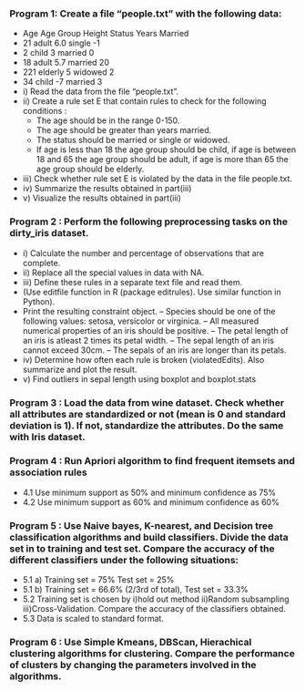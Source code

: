
### Program 1: Create a file “people.txt” with the following data:
- Age	Age Group	Height	Status	Years Married
- 21	adult	6.0	single	-1
- 2	child	3	married	0
- 18	adult	5.7	married	20
- 221	elderly	5	widowed	2
- 34	child	-7	married	3
- i) Read the data from the file “people.txt”.
- ii) Create a rule set E that contain rules to check for the following conditions :
  - The age should be in the range 0-150.
  - The age should be greater than years married.
  - The status should be married or single or widowed.
  - If age is less than 18 the age group should be child, if age is between 18 and 65 the age group should be adult, if age is more than 65 the age group should be elderly.
- iii) Check whether rule set E is violated by the data in the file people.txt.
- iv) Summarize the results obtained in part(iii)
- v) Visualize the results obtained in part(iii)

### Program 2 : Perform the following preprocessing tasks on the dirty_iris dataset.
- i) Calculate the number and percentage of observations that are complete.
- ii) Replace all the special values in data with NA.
- iii) Define these rules in a separate text file and read them.
- (Use editfile function in R (package editrules). Use similar function in Python).
- Print the resulting constraint object.
– Species should be one of the following values: setosa, versicolor or virginica.
  – All measured numerical properties of an iris should be positive.
  – The petal length of an iris is atleast 2 times its petal width.
  – The sepal length of an iris cannot exceed 30cm.
  – The sepals of an iris are longer than its petals.
- iv) Determine how often each rule is broken (violatedEdits). Also summarize and plot the result.
- v) Find outliers in sepal length using boxplot and boxplot.stats

### Program 3 : Load the data from wine dataset. Check whether all attributes are standardized or not (mean is 0 and standard deviation is 1). If not, standardize the attributes. Do the same with Iris dataset.

### Program 4 : Run Apriori algorithm to find frequent itemsets and association rules
- 4.1 Use minimum support as 50% and minimum confidence as 75%
- 4.2 Use minimum support as 60% and minimum confidence as 60%

### Program 5 : Use Naive bayes, K-nearest, and Decision tree classification algorithms and build classifiers. Divide the data set in to training and test set. Compare the accuracy of the different classifiers under the following situations:
- 5.1 a) Training set = 75% Test set = 25%
- 5.1 b) Training set = 66.6% (2/3rd of total), Test set = 33.3%
- 5.2 Training set is chosen by i)hold out method ii)Random subsampling iii)Cross-Validation. Compare the accuracy of the classifiers obtained.
- 5.3 Data is scaled to standard format.

### Program 6 : Use Simple Kmeans, DBScan, Hierachical clustering algorithms for clustering. Compare the performance of clusters by changing the parameters involved in the algorithms.
